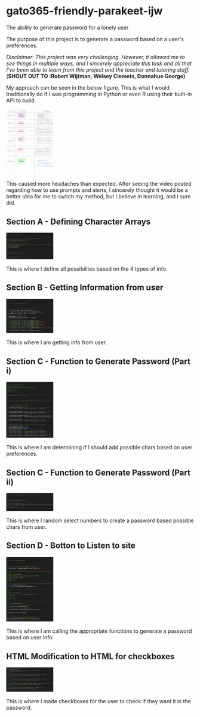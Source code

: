 # gato365-friendly-parakeet-ijw
The ability to generate password for a lonely user

The purpose of this project is to generate a password based on a user's preferences.


*Disclaimer: This project was very challenging. However, it allowed me to see things in multiple ways, and I sincerely appreciate this task and all that I've been able to learn from this project and the teacher and tutoring staff.* (**SHOUT OUT TO :Robert Wijtman, Welsey Clemets, Donnahue George)**

My approach can be seen in the below figure. This is what I would traditionally do if I was programming in Python or even R using their built-in API to build.





<img src = "/assets/images/diagram-of-thought.jpg" width="25%" height="45%"> 




This caused more headaches than expected. After seeing the video posted regarding how to use prompts and alerts, I sincerely thought it would be a better idea for me to switch my method, but I believe in learning, and I sure did.


## Section A - Defining Character Arrays
 <img src = "/assets/images/section-A.jpg" width="25%" height="45%"> 
 
 This is where I define all possibilites based on the 4 types of info.
 
## Section B - Getting Information from user
<img src = "/assets/images/section-B.jpg " width="25%" height="45%">  

This is where I am getting info from user.

## Section C - Function to Generate Password (Part i)
<img src = "/assets/images/section-c-part-i.jpg" width="25%" height="45%"> 

This is where I am determining if I should add possible chars based on user preferences.

## Section C - Function to Generate Password (Part ii)
<img src = "/assets/images/section-c-part-ii.jpg" width="25%" height="45%"> 

This is where I random select numbers to create a password based possible chars from user.

## Section D -  Botton to Listen to site
<img src = "/assets/images/section-D.jpg" width="25%" height="45%">          

This is where I am calling the appropriate functions to generate a password based on user info.


## HTML Modification to HTML for checkboxes
<img src = "/assets/images/html-aspect.jpg" width="25%" height="45%">          

This is where I made checkboxes for the user to check if they want it in the password.



